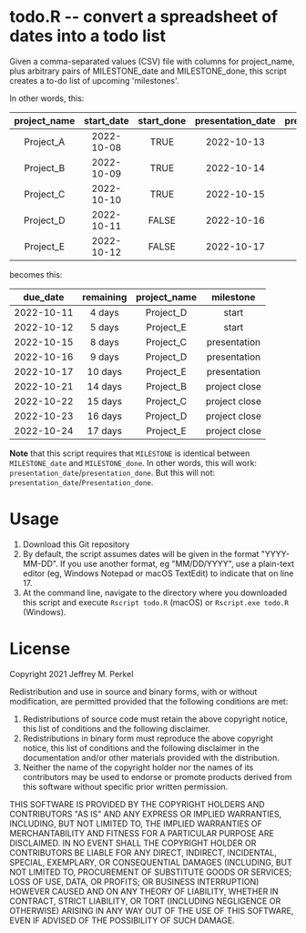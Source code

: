 # todo.R -- convert a spreadsheet of dates into a todo list

Given a comma-separated values (CSV) file with columns for project_name, plus arbitrary pairs of MILESTONE_date and MILESTONE_done, this script creates a to-do list of upcoming 'milestones'.

In other words, this:

| project_name | start_date | start_done | presentation_date | presentation_done | project_close_date | project_close_done |
|:------------:|:----------:|:----------:|:-----------------:|:-----------------:|:------------------:|:-------------------------:|
|  Project_A   | 2022-10-08 |    TRUE    |    2022-10-13     |       TRUE        | 2022-10-20 | TRUE |
|  Project_B   | 2022-10-09 |    TRUE    |    2022-10-14     |       TRUE        | 2022-10-21 | FALSE |
|  Project_C   | 2022-10-10 |    TRUE    |    2022-10-15     |       FALSE       | 2022-10-22 | FALSE |
|  Project_D   | 2022-10-11 |   FALSE    |    2022-10-16     |       FALSE       | 2022-10-23 | FALSE |
|  Project_E   | 2022-10-12 |   FALSE    |    2022-10-17     |       FALSE       | 2022-10-24 | FALSE |

becomes this:

| due_date | remaining | project_name | milestone | 
|:------------:|:----------:|:----------:|:-----------------:|
|  2022-10-11   | 4 days | Project_D  | start |
|  2022-10-12   | 5 days | Project_E  | start |
|  2022-10-15   | 8 days | Project_C  | presentation |
|  2022-10-16   | 9 days | Project_D  | presentation |
|  2022-10-17   | 10 days | Project_E | presentation |
|  2022-10-21   | 14 days | Project_B | project close |
|  2022-10-22   | 15 days | Project_C | project close |
|  2022-10-23   | 16 days | Project_D | project close |
|  2022-10-24   | 17 days | Project_E | project close |

**Note** that this script requires that `MILESTONE` is identical between `MILESTONE_date` and `MILESTONE_done`. In other words, this will work: `presentation_date`/`presentation_done`. But this will not: `presentation_date`/`Presentation_done`. 

# Usage

1.  Download this Git repository
2.  By default, the script assumes dates will be given in the format "YYYY-MM-DD". If you use another format, eg "MM/DD/YYYY", use a plain-text editor (eg, Windows Notepad or macOS TextEdit) to indicate that on line 17.
3.  At the command line, navigate to the directory where you downloaded this script and execute `Rscript todo.R` (macOS) or `Rscript.exe todo.R` (Windows).

# License

Copyright 2021 Jeffrey M. Perkel

Redistribution and use in source and binary forms, with or without modification, are permitted provided that the following conditions are met:

1.  Redistributions of source code must retain the above copyright notice, this list of conditions and the following disclaimer.
2.  Redistributions in binary form must reproduce the above copyright notice, this list of conditions and the following disclaimer in the documentation and/or other materials provided with the distribution.
3.  Neither the name of the copyright holder nor the names of its contributors may be used to endorse or promote products derived from this software without specific prior written permission.

THIS SOFTWARE IS PROVIDED BY THE COPYRIGHT HOLDERS AND CONTRIBUTORS "AS IS" AND ANY EXPRESS OR IMPLIED WARRANTIES, INCLUDING, BUT NOT LIMITED TO, THE IMPLIED WARRANTIES OF MERCHANTABILITY AND FITNESS FOR A PARTICULAR PURPOSE ARE DISCLAIMED. IN NO EVENT SHALL THE COPYRIGHT HOLDER OR CONTRIBUTORS BE LIABLE FOR ANY DIRECT, INDIRECT, INCIDENTAL, SPECIAL, EXEMPLARY, OR CONSEQUENTIAL DAMAGES (INCLUDING, BUT NOT LIMITED TO, PROCUREMENT OF SUBSTITUTE GOODS OR SERVICES; LOSS OF USE, DATA, OR PROFITS; OR BUSINESS INTERRUPTION) HOWEVER CAUSED AND ON ANY THEORY OF LIABILITY, WHETHER IN CONTRACT, STRICT LIABILITY, OR TORT (INCLUDING NEGLIGENCE OR OTHERWISE) ARISING IN ANY WAY OUT OF THE USE OF THIS SOFTWARE, EVEN IF ADVISED OF THE POSSIBILITY OF SUCH DAMAGE.
